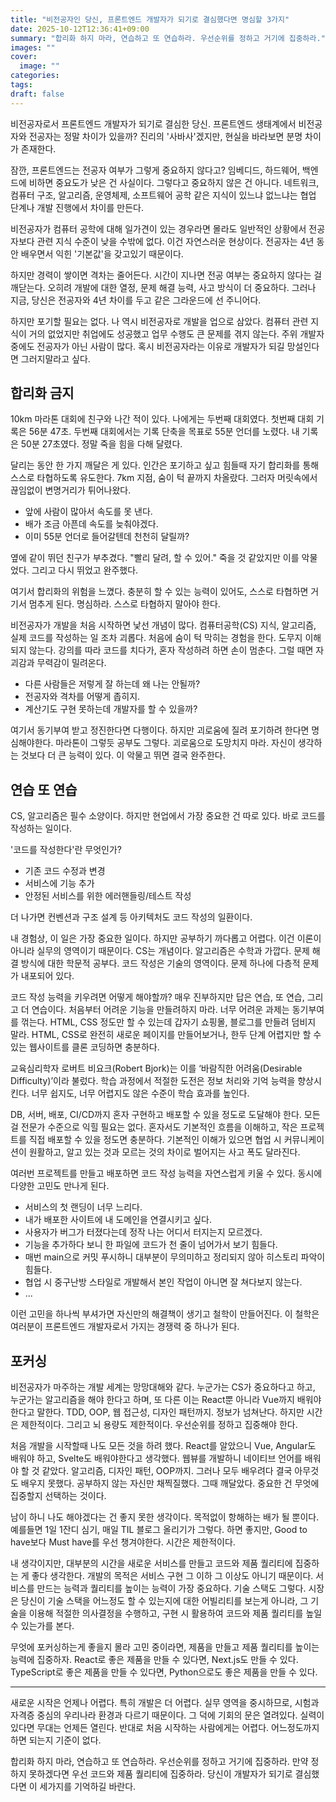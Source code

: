 ```yaml
---
title: "비전공자인 당신, 프론트엔드 개발자가 되기로 결심했다면 명심할 3가지"
date: 2025-10-12T12:36:41+09:00
summary: "합리화 하지 마라, 연습하고 또 연습하라. 우선순위를 정하고 거기에 집중하라."
images: ""
cover:
  image: ""
categories:
tags:
draft: false
---
```



비전공자로서 프론트엔드 개발자가 되기로 결심한 당신. 프론트엔드 생태계에서 비전공자와 전공자는 정말 차이가 있을까? 진리의 '사바사'겠지만, 현실을 바라보면 분명 차이가 존재한다.

잠깐, 프론트엔드는 전공자 여부가 그렇게 중요하지 않다고? 임베디드, 하드웨어, 백엔드에 비하면 중요도가 낮은 건 사실이다. 그렇다고 중요하지 않은 건 아니다. 네트워크, 컴퓨터 구조, 알고리즘, 운영체제, 소프트웨어 공학 같은 지식이 있느냐 없느냐는 협업 단계나 개발 진행에서 차이를 만든다.

비전공자가 컴퓨터 공학에 대해 일가견이 있는 경우라면 몰라도 일반적인 상황에서 전공자보다 관련 지식 수준이 낮을 수밖에 없다. 이건 자연스러운 현상이다. 전공자는 4년 동안 배우면서 익힌 '기본값'을 갖고있기 때문이다.

하지만 경력이 쌓이면 격차는 줄어든다. 시간이 지나면 전공 여부는 중요하지 않다는 걸 깨닫는다. 오히려 개발에 대한 열정, 문제 해결 능력, 사고 방식이 더 중요하다. 그러나 지금, 당신은 전공자와 4년 차이를 두고 같은 그라운드에 선 주니어다.

하지만 포기할 필요는 없다. 나 역시 비전공자로 개발을 업으로 삼았다. 컴퓨터 관련 지식이 거의 없었지만 취업에도 성공했고 업무 수행도 큰 문제를 겪지 않는다. 주위 개발자 중에도 전공자가 아닌 사람이 많다. 혹시 비전공자라는 이유로 개발자가 되길 망설인다면 그러지말라고 싶다.


## 합리화 금지

10km 마라톤 대회에 친구와 나간 적이 있다. 나에게는 두번째 대회였다. 첫번째 대회 기록은 56분 47초. 두번째 대회에서는 기록 단축을 목표로 55분 언더를 노렸다. 내 기록은 50분 27초였다. 정말 죽을 힘을 다해 달렸다.

달리는 동안 한 가지 깨달은 게 있다. 인간은 포기하고 싶고 힘들때 자기 합리화를 통해 스스로 타협하도록 유도한다. 7km 지점, 숨이 턱 끝까지 차올랐다. 그러자 머릿속에서 끊임없이 변명거리가 튀어나왔다.

- 앞에 사람이 많아서 속도를 못 낸다.
- 배가 조금 아픈데 속도를 늦춰야겠다.
- 이미 55분 언더로 들어갈텐데 천천히 달릴까?

옆에 같이 뛰던 친구가 부추겼다. "빨리 달려, 할 수 있어." 죽을 것 같았지만 이를 악물었다. 그리고 다시 뛰었고 완주했다. 

여기서 합리화의 위험을 느꼈다. 충분히 할 수 있는 능력이 있어도, 스스로 타협하면 거기서 멈추게 된다. 명심하라. 스스로 타협하지 말아야 한다.

비전공자가 개발을 처음 시작하면 낯선 개념이 많다. 컴퓨터공학(CS) 지식, 알고리즘, 실제 코드를 작성하는 일 조차 괴롭다. 처음에 숨이 턱 막히는 경험을 한다. 도무지 이해되지 않는다. 강의를 따라 코드를 치다가, 혼자 작성하려 하면 손이 멈춘다. 그럴 때면 자괴감과 무력감이 밀려온다. 

- 다른 사람들은 저렇게 잘 하는데 왜 나는 안될까?
- 전공자와 격차를 어떻게 좁히지.
- 계산기도 구현 못하는데 개발자를 할 수 있을까?

여기서 동기부여 받고 정진한다면 다행이다. 하지만 괴로움에 질려 포기하려 한다면 명심해야한다. 마라톤이 그렇듯 공부도 그렇다. 괴로움으로 도망치지 마라. 자신이 생각하는 것보다 더 큰 능력이 있다. 이 악물고 뛰면 결국 완주한다.


## 연습 또 연습

CS, 알고리즘은 필수 소양이다.
하지만 현업에서 가장 중요한 건 따로 있다. 바로 코드를 작성하는 일이다.

'코드를 작성한다'란 무엇인가? 

- 기존 코드 수정과 변경
- 서비스에 기능 추가
- 안정된 서비스를 위한 에러핸들링/테스트 작성

더 나가면 컨벤션과 구조 설계 등 아키텍처도 코드 작성의 일환이다.

내 경험상, 이 일은 가장 중요한 일이다. 하지만 공부하기 까다롭고 어렵다. 이건 이론이 아니라 실무의 영역이기 때문이다. CS는 개념이다. 알고리즘은 수학과 가깝다. 문제 해결 방식에 대한 학문적 공부다. 코드 작성은 기술의 영역이다. 문제 하나에 다층적 문제가 내포되어 있다.

코드 작성 능력을 키우려면 어떻게 해야할까? 매우 진부하지만 답은 연습, 또 연습, 그리고 더 연습이다. 처음부터 어려운 기능을 만들려하지 마라. 너무 어려운 과제는 동기부여를 꺾는다. HTML, CSS 정도만 할 수 있는데 갑자기 쇼핑몰, 블로그를 만들려 덤비지 말라. HTML, CSS로 완전히 새로운 페이지를 만들어보거나, 한두 단계 어렵지만 할 수 있는 웹사이트를 클론 코딩하면 충분하다.

교육심리학자 로버트 비요크(Robert Bjork)는 이를 ‘바람직한 어려움(Desirable Difficulty)’이라 불렀다. 학습 과정에서 적절한 도전은 정보 처리와 기억 능력을 향상시킨다. 너무 쉽지도, 너무 어렵지도 않은 수준이 학습 효과를 높인다.

DB, 서버, 배포, CI/CD까지 혼자 구현하고 배포할 수 있을 정도로 도달해야 한다. 모든 걸 전문가 수준으로 익힐 필요는 없다. 혼자서도 기본적인 흐름을 이해하고, 작은 프로젝트를 직접 배포할 수 있을 정도면 충분하다. 기본적인 이해가 있으면 협업 시 커뮤니케이션이 원활하고, 알고 있는 것과 모르는 것의 차이로 벌어지는 사고 폭도 달라진다.

여러번 프로젝트를 만들고 배포하면 코드 작성 능력을 자연스럽게 키울 수 있다. 동시에 다양한 고민도 만나게 된다.

- 서비스의 첫 랜딩이 너무 느리다.
- 내가 배포한 사이트에 내 도메인을 연결시키고 싶다.
- 사용자가 버그가 터졌다는데 정작 나는 어디서 터지는지 모르겠다.
- 기능을 추가하다 보니 한 파일에 코드가 천 줄이 넘어가서 보기 힘들다.
- 매번 main으로 커밋 푸시하니 대부분이 무의미하고 정리되지 않아 히스토리 파악이 힘들다.
- 협업 시 중구난방 스타일로 개발해서 본인 작업이 아니면 잘 쳐다보지 않는다.
- ...

이런 고민을 하나씩 부셔가면 자신만의 해결책이 생기고 철학이 만들어진다. 이 철학은 여러분이 프론트엔드 개발자로서 가지는 경쟁력 중 하나가 된다.


## 포커싱

비전공자가 마주하는 개발 세계는 망망대해와 같다. 누군가는 CS가 중요하다고 하고, 누군가는 알고리즘을 해야 한다고 하며, 또 다른 이는 React뿐 아니라 Vue까지 배워야 한다고 말한다. TDD, OOP, 웹 접근성, 디자인 패턴까지. 정보가 넘쳐난다. 하지만 시간은 제한적이다. 그리고 뇌 용량도 제한적이다. 우선순위를 정하고 집중해야 한다.

처음 개발을 시작할때 나도 모든 것을 하려 했다. React를 알았으니 Vue, Angular도 배워야 하고, Svelte도 배워야한다고 생각했다. 웹뷰를 개발하니 네이티브 언어를 배워야 할 것 같았다. 알고리즘, 디자인 패턴, OOP까지. 그러나 모두 배우려다 결국 아무것도 배우지 못했다. 공부하지 않는 자신만 채찍질했다. 그때 깨달았다. 중요한 건 무엇에 집중할지 선택하는 것이다.

남이 하니 나도 해야겠다는 건 좋지 못한 생각이다. 목적없이 항해하는 배가 될 뿐이다. 예를들면 1일 1잔디 심기, 매일 TIL 블로그 올리기가 그렇다. 하면 좋지만, Good to have보다 Must have를 우선 챙겨야한다. 시간은 제한적이다.

내 생각이지만, 대부분의 시간을 새로운 서비스를 만들고 코드와 제품 퀄리티에 집중하는 게 좋다 생각한다. 개발의 목적은 서비스 구현 그 이하 그 이상도 아니기 때문이다. 서비스를 만드는 능력과 퀄리티를 높이는 능력이 가장 중요하다. 기술 스택도 그렇다. 시장은 당신이 기술 스택을 어느정도 할 수 있는지에 대한 어빌리티를 보는게 아니라, 그 기술을 이용해 적절한 의사결정을 수행하고, 구현 시 활용하여 코드와 제품 퀄리티를 높일 수 있는가를 본다.

무엇에 포커싱하는게 좋을지 몰라 고민 중이라면, 제품을 만들고 제품 퀄리티를 높이는 능력에 집중하자. React로 좋은 제품을 만들 수 있다면, Next.js도 만들 수 있다. TypeScript로 좋은 제품을 만들 수 있다면, Python으로도 좋은 제품을 만들 수 있다.

---

새로운 시작은 언제나 어렵다. 특히 개발은 더 어렵다. 실무 영역을 중시하므로, 시험과 자격증 중심의 우리나라 환경과 다르기 때문이다. 그 덕에 기회의 문은 열려있다. 실력이 있다면 무대는 언제든 열린다. 반대로 처음 시작하는 사람에게는 어렵다. 어느정도까지 하면 되는지 기준이 없다.

합리화 하지 마라, 연습하고 또 연습하라. 우선순위를 정하고 거기에 집중하라. 만약 정하지 못하겠다면 우선 코드와 제품 퀄리티에 집중하라. 당신이 개발자가 되기로 결심했다면 이 세가지를 기억하길 바란다.